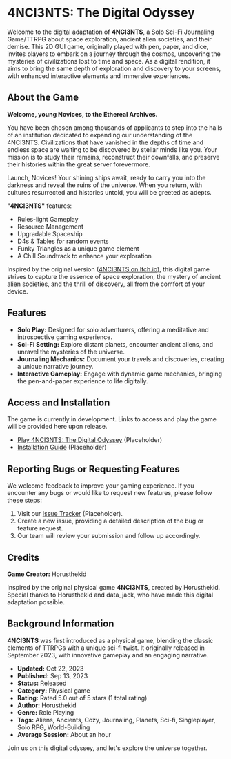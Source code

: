 # 4NCI3NTS: The Digital Odyssey

Welcome to the digital adaptation of **4NCI3NTS**, a Solo Sci-Fi Journaling Game/TTRPG about space exploration, ancient alien societies, and their demise. This 2D GUI game, originally played with pen, paper, and dice, invites players to embark on a journey through the cosmos, uncovering the mysteries of civilizations lost to time and space. As a digital rendition, it aims to bring the same depth of exploration and discovery to your screens, with enhanced interactive elements and immersive experiences.

## About the Game

**Welcome, young Novices, to the Ethereal Archives.**

You have been chosen among thousands of applicants to step into the halls of an institution dedicated to expanding our understanding of the 4NCI3NTS. Civilizations that have vanished in the depths of time and endless space are waiting to be discovered by stellar minds like you. Your mission is to study their remains, reconstruct their downfalls, and preserve their histories within the great server forevermore.

Launch, Novices! Your shining ships await, ready to carry you into the darkness and reveal the ruins of the universe. When you return, with cultures resurrected and histories untold, you will be greeted as adepts.

**"4NCI3NTS"** features:
- Rules-light Gameplay
- Resource Management
- Upgradable Spaceship
- D4s & Tables for random events
- Funky Triangles as a unique game element
- A Chill Soundtrack to enhance your exploration

Inspired by the original version ([4NCI3NTS on Itch.io](https://horusthekid.itch.io/4nci3nts)), this digital game strives to capture the essence of space exploration, the mystery of ancient alien societies, and the thrill of discovery, all from the comfort of your device.

## Features

- **Solo Play:** Designed for solo adventurers, offering a meditative and introspective gaming experience.
- **Sci-Fi Setting:** Explore distant planets, encounter ancient aliens, and unravel the mysteries of the universe.
- **Journaling Mechanics:** Document your travels and discoveries, creating a unique narrative journey.
- **Interactive Gameplay:** Engage with dynamic game mechanics, bringing the pen-and-paper experience to life digitally.

## Access and Installation

The game is currently in development. Links to access and play the game will be provided here upon release.

- [Play 4NCI3NTS: The Digital Odyssey](#) (Placeholder)
- [Installation Guide](#) (Placeholder)

## Reporting Bugs or Requesting Features

We welcome feedback to improve your gaming experience. If you encounter any bugs or would like to request new features, please follow these steps:

1. Visit our [Issue Tracker](#) (Placeholder).
2. Create a new issue, providing a detailed description of the bug or feature request.
3. Our team will review your submission and follow up accordingly.

## Credits

**Game Creator:** Horusthekid

Inspired by the original physical game **4NCI3NTS**, created by Horusthekid. Special thanks to Horusthekid and data_jack, who have made this digital adaptation possible.

## Background Information

**4NCI3NTS** was first introduced as a physical game, blending the classic elements of TTRPGs with a unique sci-fi twist. It originally released in September 2023, with innovative gameplay and an engaging narrative.

- **Updated:** Oct 22, 2023
- **Published:** Sep 13, 2023
- **Status:** Released
- **Category:** Physical game
- **Rating:** Rated 5.0 out of 5 stars (1 total rating)
- **Author:** Horusthekid
- **Genre:** Role Playing
- **Tags:** Aliens, Ancients, Cozy, Journaling, Planets, Sci-fi, Singleplayer, Solo RPG, World-Building
- **Average Session:** About an hour

Join us on this digital odyssey, and let's explore the universe together.
